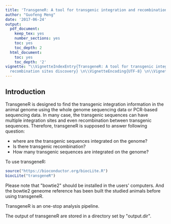 ```yaml
---
title: 'TransgeneR: A tool for transgenic integration and recombination sites discovery'
author: "Guofeng Meng"
date: '2017-06-24'
output:
  pdf_document:
    keep_tex: yes
    number_sections: yes
    toc: yes
    toc_depth: 2
  html_document:
    toc: yes
    toc_depth: '2'
vignette: "\\VignetteIndexEntry{TransgeneR: A tool for transgenic integration and
  recombination sites discovery} \n\\VignetteEncoding{UTF-8} \n\\VignetteEngine{knitr::rmarkdown}\n"
---
```


<!--
%\VignetteEngine{knitr::knitr}
%\VignetteIndexEntry{TransgeneR: A tool for transgenic integration and recombination sites discovery}
-->

## Introduction

TransgeneR is designed to find the transgenic integration information in the animal genome using the whole genome sequencing data or PCR-based sequencing data. In many case, the transgenic sequences can have multiple integration sites and even recombination between transgenic sequences. Therefore, transgeneR is supposed to answer following question:
* where are the transgenic sequences integrated on the genome?
* Is there transgenic recombination?
* How many transgenic sequences are integrated on the genome?

To use transgeneR:

```r
source("https://bioconductor.org/biocLite.R")
biocLite("transgeneR")
```

Please note that "bowtie2" should be installed in the users' computers. And the bowtie2 geneome reference has been built the studied animals before using transgeneR. 

TransgeneR is an one-stop analysis pipeline. 

The output of transgeneR are stored in a directory set by "output.dir". 
